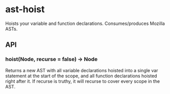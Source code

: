 # ast-hoist 

  Hoists your variable and function declarations.
  Consumes/produces Mozilla ASTs.

## API

### hoist(Node, recurse = false) -> Node

  Returns a new AST with all variable declarations hoisted into a single var statement at the start of the scope, and all function declarations hoisted right after it.
  If recurse is truthy, it will recurse to cover every scope in the AST.

